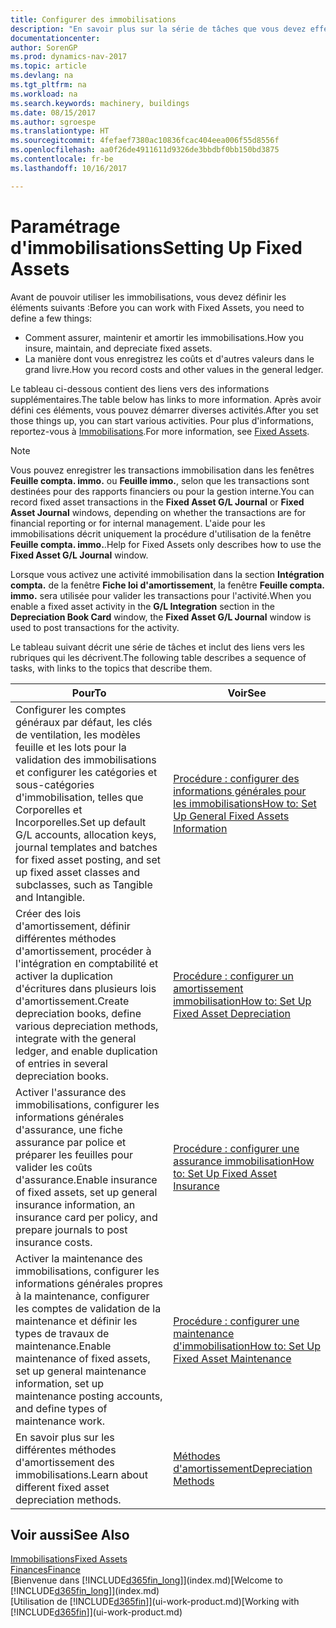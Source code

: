 ```yaml
---
title: Configurer des immobilisations
description: "En savoir plus sur la série de tâches que vous devez effectuer pour configurer les immobilisations, telles que les machines ou les bâtiments."
documentationcenter: 
author: SorenGP
ms.prod: dynamics-nav-2017
ms.topic: article
ms.devlang: na
ms.tgt_pltfrm: na
ms.workload: na
ms.search.keywords: machinery, buildings
ms.date: 08/15/2017
ms.author: sgroespe
ms.translationtype: HT
ms.sourcegitcommit: 4fefaef7380ac10836fcac404eea006f55d8556f
ms.openlocfilehash: aa0f26de4911611d9326de3bbdbf0bb150bd3875
ms.contentlocale: fr-be
ms.lasthandoff: 10/16/2017

---
```

# <a name="setting-up-fixed-assets"></a><span data-ttu-id="891f6-103">Paramétrage d'immobilisations</span><span class="sxs-lookup"><span data-stu-id="891f6-103">Setting Up Fixed Assets</span></span>
<span data-ttu-id="891f6-104">Avant de pouvoir utiliser les immobilisations, vous devez définir les éléments suivants :</span><span class="sxs-lookup"><span data-stu-id="891f6-104">Before you can work with Fixed Assets, you need to define a few things:</span></span>  

* <span data-ttu-id="891f6-105">Comment assurer, maintenir et amortir les immobilisations.</span><span class="sxs-lookup"><span data-stu-id="891f6-105">How you insure, maintain, and depreciate fixed assets.</span></span>  
* <span data-ttu-id="891f6-106">La manière dont vous enregistrez les coûts et d'autres valeurs dans le grand livre.</span><span class="sxs-lookup"><span data-stu-id="891f6-106">How you record costs and other values in the general ledger.</span></span>  

<span data-ttu-id="891f6-107">Le tableau ci-dessous contient des liens vers des informations supplémentaires.</span><span class="sxs-lookup"><span data-stu-id="891f6-107">The table below has links to more information.</span></span> <span data-ttu-id="891f6-108">Après avoir défini ces éléments, vous pouvez démarrer diverses activités.</span><span class="sxs-lookup"><span data-stu-id="891f6-108">After you set those things up, you can start various activities.</span></span> <span data-ttu-id="891f6-109">Pour plus d'informations, reportez-vous à [Immobilisations](fa-manage.md).</span><span class="sxs-lookup"><span data-stu-id="891f6-109">For more information, see [Fixed Assets](fa-manage.md).</span></span>  

> [!NOTE]  
>   <span data-ttu-id="891f6-110">Vous pouvez enregistrer les transactions immobilisation dans les fenêtres **Feuille compta. immo.** ou **Feuille immo.**, selon que les transactions sont destinées pour des rapports financiers ou pour la gestion interne.</span><span class="sxs-lookup"><span data-stu-id="891f6-110">You can record fixed asset transactions in the **Fixed Asset G/L Journal** or **Fixed Asset Journal** windows, depending on whether the transactions are for financial reporting or for internal management.</span></span> <span data-ttu-id="891f6-111">L'aide pour les immobilisations décrit uniquement la procédure d'utilisation de la fenêtre **Feuille compta. immo.**.</span><span class="sxs-lookup"><span data-stu-id="891f6-111">Help for Fixed Assets only describes how to use the **Fixed Asset G/L Journal** window.</span></span>  

<span data-ttu-id="891f6-112">Lorsque vous activez une activité immobilisation dans la section **Intégration compta.** de la fenêtre **Fiche loi d'amortissement**, la fenêtre **Feuille compta. immo.** sera utilisée pour valider les transactions pour l'activité.</span><span class="sxs-lookup"><span data-stu-id="891f6-112">When you enable a fixed asset activity in the **G/L Integration** section in the **Depreciation Book Card** window, the **Fixed Asset G/L Journal** window is used to post transactions for the activity.</span></span>

<span data-ttu-id="891f6-113">Le tableau suivant décrit une série de tâches et inclut des liens vers les rubriques qui les décrivent.</span><span class="sxs-lookup"><span data-stu-id="891f6-113">The following table describes a sequence of tasks, with links to the topics that describe them.</span></span>  

| <span data-ttu-id="891f6-114">Pour</span><span class="sxs-lookup"><span data-stu-id="891f6-114">To</span></span> | <span data-ttu-id="891f6-115">Voir</span><span class="sxs-lookup"><span data-stu-id="891f6-115">See</span></span> |
| --- | --- |
| <span data-ttu-id="891f6-116">Configurer les comptes généraux par défaut, les clés de ventilation, les modèles feuille et les lots pour la validation des immobilisations et configurer les catégories et sous-catégories d'immobilisation, telles que Corporelles et Incorporelles.</span><span class="sxs-lookup"><span data-stu-id="891f6-116">Set up default G/L accounts, allocation keys, journal templates and batches for fixed asset posting, and set up fixed asset classes and subclasses, such as Tangible and Intangible.</span></span> |[<span data-ttu-id="891f6-117">Procédure : configurer des informations générales pour les immobilisations</span><span class="sxs-lookup"><span data-stu-id="891f6-117">How to: Set Up General Fixed Assets Information</span></span>](fa-how-setup-general.md) |
| <span data-ttu-id="891f6-118">Créer des lois d'amortissement, définir différentes méthodes d'amortissement, procéder à l'intégration en comptabilité et activer la duplication d'écritures dans plusieurs lois d'amortissement.</span><span class="sxs-lookup"><span data-stu-id="891f6-118">Create depreciation books, define various depreciation methods, integrate with the general ledger, and enable duplication of entries in several depreciation books.</span></span> |[<span data-ttu-id="891f6-119">Procédure : configurer un amortissement immobilisation</span><span class="sxs-lookup"><span data-stu-id="891f6-119">How to: Set Up Fixed Asset Depreciation</span></span>](fa-how-setup-depreciation.md) |
| <span data-ttu-id="891f6-120">Activer l'assurance des immobilisations, configurer les informations générales d'assurance, une fiche assurance par police et préparer les feuilles pour valider les coûts d'assurance.</span><span class="sxs-lookup"><span data-stu-id="891f6-120">Enable insurance of fixed assets, set up general insurance information, an insurance card per policy, and prepare journals to post insurance costs.</span></span> |[<span data-ttu-id="891f6-121">Procédure : configurer une assurance immobilisation</span><span class="sxs-lookup"><span data-stu-id="891f6-121">How to: Set Up Fixed Asset Insurance</span></span>](fa-how-setup-insurance.md) |
| <span data-ttu-id="891f6-122">Activer la maintenance des immobilisations, configurer les informations générales propres à la maintenance, configurer les comptes de validation de la maintenance et définir les types de travaux de maintenance.</span><span class="sxs-lookup"><span data-stu-id="891f6-122">Enable maintenance of fixed assets, set up general maintenance information, set up maintenance posting accounts, and define types of maintenance work.</span></span> |[<span data-ttu-id="891f6-123">Procédure : configurer une maintenance d'immobilisation</span><span class="sxs-lookup"><span data-stu-id="891f6-123">How to: Set Up Fixed Asset Maintenance</span></span>](fa-how-setup-maintenance.md) |
| <span data-ttu-id="891f6-124">En savoir plus sur les différentes méthodes d'amortissement des immobilisations.</span><span class="sxs-lookup"><span data-stu-id="891f6-124">Learn about different fixed asset depreciation methods.</span></span> |[<span data-ttu-id="891f6-125">Méthodes d'amortissement</span><span class="sxs-lookup"><span data-stu-id="891f6-125">Depreciation Methods</span></span>](fa-depreciation-methods.md) |

## <a name="see-also"></a><span data-ttu-id="891f6-126">Voir aussi</span><span class="sxs-lookup"><span data-stu-id="891f6-126">See Also</span></span>
[<span data-ttu-id="891f6-127">Immobilisations</span><span class="sxs-lookup"><span data-stu-id="891f6-127">Fixed Assets</span></span>](fa-manage.md)  
[<span data-ttu-id="891f6-128">Finances</span><span class="sxs-lookup"><span data-stu-id="891f6-128">Finance</span></span>](finance.md)  
<span data-ttu-id="891f6-129">[Bienvenue dans [!INCLUDE[d365fin_long](includes/d365fin_long_md.md)]](index.md)</span><span class="sxs-lookup"><span data-stu-id="891f6-129">[Welcome to [!INCLUDE[d365fin_long](includes/d365fin_long_md.md)]](index.md)</span></span>  
<span data-ttu-id="891f6-130">[Utilisation de [!INCLUDE[d365fin](includes/d365fin_md.md)]](ui-work-product.md)</span><span class="sxs-lookup"><span data-stu-id="891f6-130">[Working with [!INCLUDE[d365fin](includes/d365fin_md.md)]](ui-work-product.md)</span></span>

